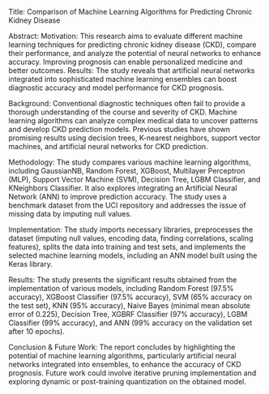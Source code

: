 Title: Comparison of Machine Learning Algorithms for Predicting Chronic Kidney Disease

Abstract:
Motivation: This research aims to evaluate different machine learning techniques for predicting chronic kidney disease (CKD), compare their performance, and analyze the potential of neural networks to enhance accuracy. Improving prognosis can enable personalized medicine and better outcomes.
Results: The study reveals that artificial neural networks integrated into sophisticated machine learning ensembles can boost diagnostic accuracy and model performance for CKD prognosis.

Background:
Conventional diagnostic techniques often fail to provide a thorough understanding of the course and severity of CKD. Machine learning algorithms can analyze complex medical data to uncover patterns and develop CKD prediction models. Previous studies have shown promising results using decision trees, K-nearest neighbors, support vector machines, and artificial neural networks for CKD prediction.

Methodology:
The study compares various machine learning algorithms, including GaussianNB, Random Forest, XGBoost, Multilayer Perceptron (MLP), Support Vector Machine (SVM), Decision Tree, LGBM Classifier, and KNeighbors Classifier. It also explores integrating an Artificial Neural Network (ANN) to improve prediction accuracy. The study uses a benchmark dataset from the UCI repository and addresses the issue of missing data by imputing null values.

Implementation:
The study imports necessary libraries, preprocesses the dataset (imputing null values, encoding data, finding correlations, scaling features), splits the data into training and test sets, and implements the selected machine learning models, including an ANN model built using the Keras library.

Results:
The study presents the significant results obtained from the implementation of various models, including Random Forest (97.5% accuracy), XGBoost Classifier (97.5% accuracy), SVM (65% accuracy on the test set), KNN (95% accuracy), Naive Bayes (minimal mean absolute error of 0.225), Decision Tree, XGBRF Classifier (97% accuracy), LGBM Classifier (99% accuracy), and ANN (99% accuracy on the validation set after 10 epochs).

Conclusion & Future Work:
The report concludes by highlighting the potential of machine learning algorithms, particularly artificial neural networks integrated into ensembles, to enhance the accuracy of CKD prognosis. Future work could involve iterative pruning implementation and exploring dynamic or post-training quantization on the obtained model.
